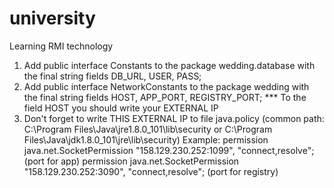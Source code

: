 # university

Learning RMI technology

1. Add public interface Constants to the package wedding.database with the final string fields DB_URL, USER, PASS;
2. Add public interface NetworkConstants to the package wedding with the final string fields HOST, APP_PORT, REGISTRY_PORT;
*** To the field HOST you should write your EXTERNAL IP
3. Don't forget to write THIS EXTERNAL IP to file java.policy (common path: C:\Program Files\Java\jre1.8.0_101\lib\security or C:\Program Files\Java\jdk1.8.0_101\jre\lib\security)
Example: 
     permission java.net.SocketPermission "158.129.230.252:1099", "connect,resolve"; (port for app)
	   permission java.net.SocketPermission "158.129.230.252:3090", "connect,resolve"; (port for registry)

